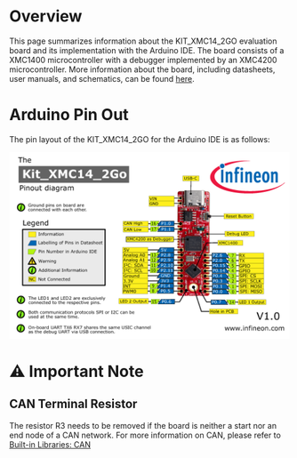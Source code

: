 # Overview
This page summarizes information about the KIT_XMC14_2GO evaluation board and its implementation with the Arduino IDE. The board consists of a XMC1400 microcontroller with a debugger implemented by an XMC4200 microcontroller. More information about the board, including datasheets, user manuals, and schematics, can be found [here](https://www.infineon.com/cms/en/product/evaluation-boards/kit_xmc14_2go/).

# Arduino Pin Out
The pin layout of the KIT_XMC14_2GO for the Arduino IDE is as follows:

![KIT_XMC14_2GO pinout for Arduino](image/XMC1400_Kit2Go_Pinout.png)

# :warning: Important Note

## CAN Terminal Resistor
The resistor R3 needs to be removed if the board is neither a start nor an end node of a CAN network.
For more information on CAN, please refer to [Built-in Libraries: CAN](Built-in-Libraries#can-library)